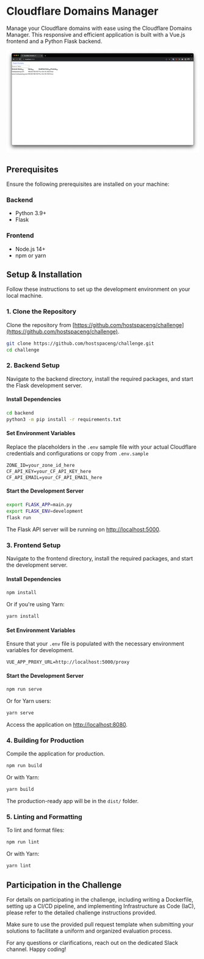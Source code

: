 # Cloudflare Domains Manager

Manage your Cloudflare domains with ease using the Cloudflare Domains Manager. This responsive and efficient application is built with a Vue.js frontend and a Python Flask backend.

![Screenshot](screenshot.png)


## Prerequisites

Ensure the following prerequisites are installed on your machine:

### Backend

- Python 3.9+
- Flask

### Frontend

- Node.js 14+
- npm or yarn

## Setup & Installation

Follow these instructions to set up the development environment on your local machine.

### 1. Clone the Repository

Clone the repository from [https://github.com/hostspaceng/challenge](https://github.com/hostspaceng/challenge).

```bash
git clone https://github.com/hostspaceng/challenge.git
cd challenge
```

### 2. Backend Setup

Navigate to the backend directory, install the required packages, and start the Flask development server.

#### Install Dependencies

```bash
cd backend
python3 -m pip install -r requirements.txt
```

#### Set Environment Variables

Replace the placeholders in the `.env` sample file with your actual Cloudflare credentials and configurations or copy from  `.env.sample`

```plaintext
ZONE_ID=your_zone_id_here
CF_API_KEY=your_CF_API_KEY_here
CF_API_EMAIL=your_CF_API_EMAIL_here
```

#### Start the Development Server

```bash
export FLASK_APP=main.py
export FLASK_ENV=development
flask run
```

The Flask API server will be running on [http://localhost:5000](http://localhost:5000).

### 3. Frontend Setup

Navigate to the frontend directory, install the required packages, and start the development server.

#### Install Dependencies

```bash
npm install
```

Or if you're using Yarn:

```bash
yarn install
```

#### Set Environment Variables

Ensure that your `.env` file is populated with the necessary environment variables for development.

```plaintext
VUE_APP_PROXY_URL=http://localhost:5000/proxy
```

#### Start the Development Server

```bash
npm run serve
```

Or for Yarn users:

```bash
yarn serve
```

Access the application on [http://localhost:8080](http://localhost:8080).

### 4. Building for Production

Compile the application for production.

```bash
npm run build
```

Or with Yarn:

```bash
yarn build
```

The production-ready app will be in the `dist/` folder.

### 5. Linting and Formatting

To lint and format files:

```bash
npm run lint
```

Or with Yarn:

```bash
yarn lint
```

## Participation in the Challenge

For details on participating in the challenge, including writing a Dockerfile, setting up a CI/CD pipeline, and implementing Infrastructure as Code (IaC), please refer to the detailed challenge instructions provided.

Make sure to use the provided pull request template when submitting your solutions to facilitate a uniform and organized evaluation process.

For any questions or clarifications, reach out on the dedicated Slack channel. Happy coding!
